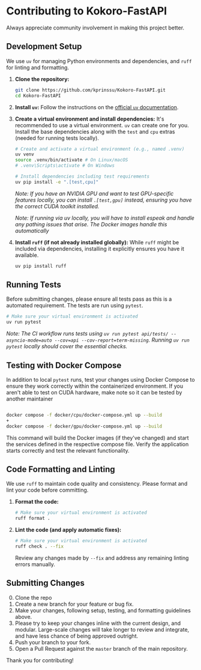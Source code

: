# Contributing to Kokoro-FastAPI

Always appreciate community involvement in making this project better.

## Development Setup

We use `uv` for managing Python environments and dependencies, and `ruff` for linting and formatting.

1.  **Clone the repository:**
    ```bash
    git clone https://github.com/kprinssu/Kokoro-FastAPI.git
    cd Kokoro-FastAPI
    ```

2.  **Install `uv`:**
    Follow the instructions on the [official `uv` documentation](https://docs.astral.sh/uv/install/).

3.  **Create a virtual environment and install dependencies:**
    It's recommended to use a virtual environment. `uv` can create one for you. Install the base dependencies along with the `test` and `cpu` extras (needed for running tests locally).
    ```bash
    # Create and activate a virtual environment (e.g., named .venv)
    uv venv
    source .venv/bin/activate # On Linux/macOS
    # .venv\Scripts\activate # On Windows

    # Install dependencies including test requirements
    uv pip install -e ".[test,cpu]"
    ```
    *Note: If you have an NVIDIA GPU and want to test GPU-specific features locally, you can install `.[test,gpu]` instead, ensuring you have the correct CUDA toolkit installed.*

    *Note: If running via uv locally, you will have to install espeak and handle any pathing issues that arise. The Docker images handle this automatically*

4.  **Install `ruff` (if not already installed globally):**
    While `ruff` might be included via dependencies, installing it explicitly ensures you have it available.
    ```bash
    uv pip install ruff
    ```

## Running Tests

Before submitting changes, please ensure all tests pass as this is a automated requirement. The tests are run using `pytest`.
```bash
# Make sure your virtual environment is activated
uv run pytest
```
*Note: The CI workflow runs tests using `uv run pytest api/tests/ --asyncio-mode=auto --cov=api --cov-report=term-missing`. Running `uv run pytest` locally should cover the essential checks.*

## Testing with Docker Compose

In addition to local `pytest` runs, test your changes using Docker Compose to ensure they work correctly within the containerized environment. If you aren't able to test on CUDA hardware, make note so it can be tested by another maintainer

```bash

docker compose -f docker/cpu/docker-compose.yml up --build
+
docker compose -f docker/gpu/docker-compose.yml up --build
```
This command will build the Docker images (if they've changed) and start the services defined in the respective compose file. Verify the application starts correctly and test the relevant functionality.

## Code Formatting and Linting

We use `ruff` to maintain code quality and consistency. Please format and lint your code before committing.

1.  **Format the code:**
    ```bash
    # Make sure your virtual environment is activated
    ruff format .
    ```

2.  **Lint the code (and apply automatic fixes):**
    ```bash
    # Make sure your virtual environment is activated
    ruff check . --fix
    ```
    Review any changes made by `--fix` and address any remaining linting errors manually.

## Submitting Changes

0.  Clone the repo
1.  Create a new branch for your feature or bug fix.
2.  Make your changes, following setup, testing, and formatting guidelines above.
3.  Please try to keep your changes inline with the current design, and modular. Large-scale changes will take longer to review and integrate, and have less chance of being approved outright.
4.  Push your branch to your fork.
5.  Open a Pull Request against the `master` branch of the main repository.

Thank you for contributing!
